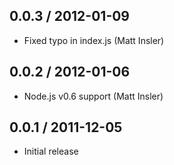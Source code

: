 0.0.3 / 2012-01-09
------------------
* Fixed typo in index.js (Matt Insler)

0.0.2 / 2012-01-06
------------------
* Node.js v0.6 support (Matt Insler)

0.0.1 / 2011-12-05
------------------
* Initial release